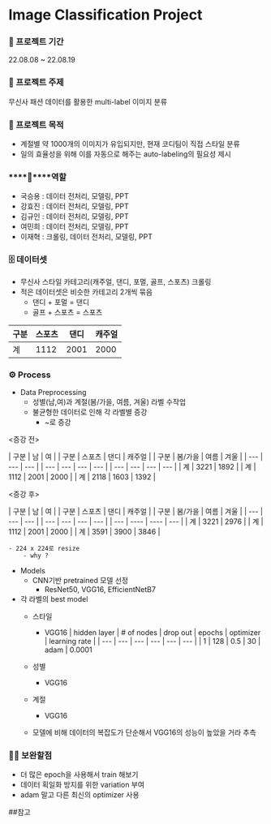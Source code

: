 
# Image Classification Project


### ****📅**** 프로젝트 기간

22.08.08 ~ 22.08.19

### ****📔**** 프로젝트 주제

무신사 패션 데이터를 활용한 multi-label 이미지 분류

### ****📔**** 프로젝트 목적
- 계절별 약 1000개의 이미지가 유입되지만, 현재 코디팀이 직접 스타일 분류
- 일의 효율성을 위해 이를 자동으로 해주는 auto-labeling의 필요성 제시

### ****💪****역할

- 국승용 : 데이터 전처리, 모델링, PPT
- 강효진 : 데이터 전처리, 모델링, PPT
- 김규인 : 데이터 전처리, 모델링, PPT
- 여민희 : 데이터 전처리, 모델링, PPT
- 이재혁 : 크롤링, 데이터 전처리, 모델링, PPT

### ****🗄️**** 데이터셋

- 무신사 스타일 카테고리(캐주얼, 댄디, 포멀, 골프, 스포츠) 크롤링
- 적은 데이터셋은 비슷한 카테고리 2개씩 묶음
    - 댄디 + 포멀 = 댄디
    - 골프 + 스포츠 = 스포츠

| 구분 | 스포츠 | 댄디 | 캐주얼 |
| --- | --- | --- | --- |
| 계 | 1112 | 2001 | 2000 |

### ****⚙️ Process****

- Data Preprocessing
    - 성별(남,여)과 계절(봄/가을, 여름, 겨울) 라벨 수작업
    - 불균형한 데이터로 인해 각 라벨별 증강
        - ~로 증강

<증강 전>

| 구분 | 남 | 여 |       | 구분 | 스포츠 | 댄디 | 캐주얼 |   | 구분 | 봄/가을 | 여름 | 겨울 |
| --- | --- | --- |    | --- | --- | --- | --- |     | --- | --- | --- | --- |
| 계 | 3221 | 1892 |   | 계 | 1112 | 2001 | 2000 |    | 계 | 2118 | 1603 | 1392 |

<증강 후>

 | 구분 | 남 | 여 |     | 구분 | 스포츠 | 댄디 | 캐주얼 |    | 구분 | 봄/가을 | 여름 | 겨울 |
 | --- | --- | --- |  | --- | --- | --- | --- |      | --- | ---- | ---- | --- |
 | 계 | 3221 | 2976 |  | 계 | 1112 | 2001 | 2000 |    | 계 | 3591 | 3900 | 3846 |
 
    - 224 x 224로 resize
        - why ? 




- Models
    - CNN기반 pretrained 모델 선정
        - ResNet50, VGG16, EfficientNetB7
- 각 라벨의 best model
    - 스타일
        - VGG16
        | hidden layer | # of nodes | drop out | epochs | optimizer | learning rate |
        | --- | --- | --- | --- | --- | --- |
        | 1 | 128 | 0.5 | 30 | adam | 0.0001

    - 성별
        - VGG16
    - 계절
        - VGG16
    - 모델에 비해 데이터의 복잡도가 단순해서 VGG16의 성능이 높았을 거라 추측

### 🙌🏻 보완할점

- 더 많은 epoch을 사용해서 train 해보기
- 데이터 획일화 방지를 위한 variation 부여
- adam 말고 다른 최신의 optimizer 사용

##참고

